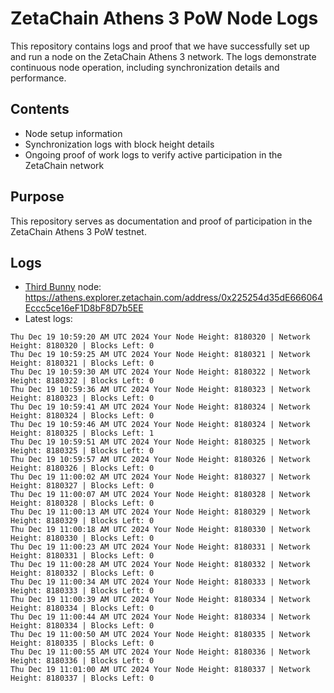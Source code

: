 # ZetaChain Athens 3 PoW Node Logs
This repository contains logs and proof that we have successfully set up and run a node on the ZetaChain Athens 3 network. The logs demonstrate continuous node operation, including synchronization details and performance.

## Contents
- Node setup information
- Synchronization logs with block height details
- Ongoing proof of work logs to verify active participation in the ZetaChain network

## Purpose
This repository serves as documentation and proof of participation in the ZetaChain Athens 3 PoW testnet.

## Logs

- [Third Bunny](https://thirdbunny.xyz/) node: https://athens.explorer.zetachain.com/address/0x225254d35dE666064Eccc5ce16eF1D8bF8D7b5EE
- Latest logs:
```
Thu Dec 19 10:59:20 AM UTC 2024 Your Node Height: 8180320 | Network Height: 8180320 | Blocks Left: 0
Thu Dec 19 10:59:25 AM UTC 2024 Your Node Height: 8180321 | Network Height: 8180321 | Blocks Left: 0
Thu Dec 19 10:59:30 AM UTC 2024 Your Node Height: 8180322 | Network Height: 8180322 | Blocks Left: 0
Thu Dec 19 10:59:36 AM UTC 2024 Your Node Height: 8180323 | Network Height: 8180323 | Blocks Left: 0
Thu Dec 19 10:59:41 AM UTC 2024 Your Node Height: 8180324 | Network Height: 8180324 | Blocks Left: 0
Thu Dec 19 10:59:46 AM UTC 2024 Your Node Height: 8180324 | Network Height: 8180325 | Blocks Left: 1
Thu Dec 19 10:59:51 AM UTC 2024 Your Node Height: 8180325 | Network Height: 8180325 | Blocks Left: 0
Thu Dec 19 10:59:57 AM UTC 2024 Your Node Height: 8180326 | Network Height: 8180326 | Blocks Left: 0
Thu Dec 19 11:00:02 AM UTC 2024 Your Node Height: 8180327 | Network Height: 8180327 | Blocks Left: 0
Thu Dec 19 11:00:07 AM UTC 2024 Your Node Height: 8180328 | Network Height: 8180328 | Blocks Left: 0
Thu Dec 19 11:00:13 AM UTC 2024 Your Node Height: 8180329 | Network Height: 8180329 | Blocks Left: 0
Thu Dec 19 11:00:18 AM UTC 2024 Your Node Height: 8180330 | Network Height: 8180330 | Blocks Left: 0
Thu Dec 19 11:00:23 AM UTC 2024 Your Node Height: 8180331 | Network Height: 8180331 | Blocks Left: 0
Thu Dec 19 11:00:28 AM UTC 2024 Your Node Height: 8180332 | Network Height: 8180332 | Blocks Left: 0
Thu Dec 19 11:00:34 AM UTC 2024 Your Node Height: 8180333 | Network Height: 8180333 | Blocks Left: 0
Thu Dec 19 11:00:39 AM UTC 2024 Your Node Height: 8180334 | Network Height: 8180334 | Blocks Left: 0
Thu Dec 19 11:00:44 AM UTC 2024 Your Node Height: 8180334 | Network Height: 8180334 | Blocks Left: 0
Thu Dec 19 11:00:50 AM UTC 2024 Your Node Height: 8180335 | Network Height: 8180335 | Blocks Left: 0
Thu Dec 19 11:00:55 AM UTC 2024 Your Node Height: 8180336 | Network Height: 8180336 | Blocks Left: 0
Thu Dec 19 11:01:00 AM UTC 2024 Your Node Height: 8180337 | Network Height: 8180337 | Blocks Left: 0
```
